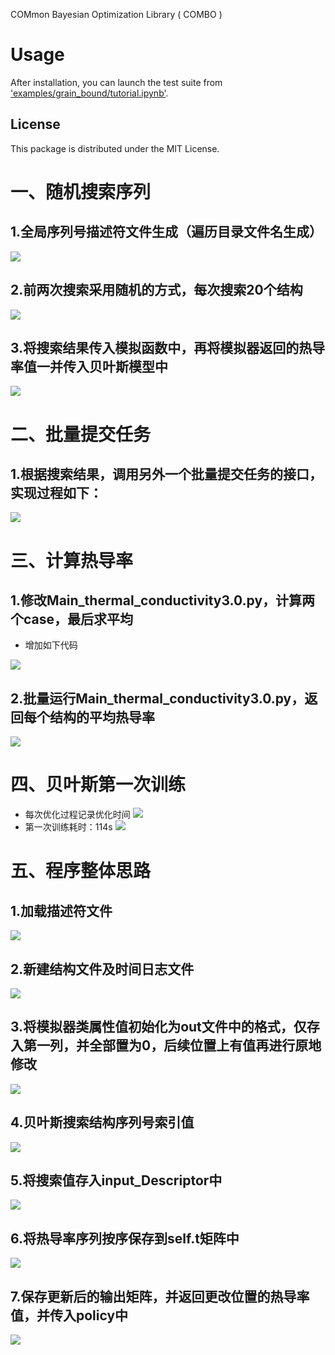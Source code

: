 COMmon Bayesian Optimization Library ( COMBO )
# Usage
After installation, you can launch the test suite from ['examples/grain_bound/tutorial.ipynb'](examples/grain_bound/tutorial.ipynb).

## License
This package is distributed under the MIT License.
# 一、随机搜索序列
## 1.全局序列号描述符文件生成（遍历目录文件名生成）
![](https://xingqiu-tuchuang-1256524210.cos.ap-shanghai.myqcloud.com/674/20220515202533.png)
## 2.前两次搜索采用随机的方式，每次搜索20个结构
![](https://xingqiu-tuchuang-1256524210.cos.ap-shanghai.myqcloud.com/674/20220515202601.png)
## 3.将搜索结果传入模拟函数中，再将模拟器返回的热导率值一并传入贝叶斯模型中
![](https://xingqiu-tuchuang-1256524210.cos.ap-shanghai.myqcloud.com/674/20220515202627.png)
# 二、批量提交任务
## 1.根据搜索结果，调用另外一个批量提交任务的接口，实现过程如下：
![](https://xingqiu-tuchuang-1256524210.cos.ap-shanghai.myqcloud.com/674/20220515202713.png)
# 三、计算热导率
## 1.修改Main_thermal_conductivity3.0.py，计算两个case，最后求平均
- 增加如下代码

![](https://xingqiu-tuchuang-1256524210.cos.ap-shanghai.myqcloud.com/674/20220515202747.png)
## 2.批量运行Main_thermal_conductivity3.0.py，返回每个结构的平均热导率
![](https://xingqiu-tuchuang-1256524210.cos.ap-shanghai.myqcloud.com/674/20220515202823.png)
# 四、贝叶斯第一次训练
- 每次优化过程记录优化时间
![](https://xingqiu-tuchuang-1256524210.cos.ap-shanghai.myqcloud.com/674/20220515202855.png)
- 第一次训练耗时：114s
![](https://xingqiu-tuchuang-1256524210.cos.ap-shanghai.myqcloud.com/674/20220515202915.png)
# 五、程序整体思路
## 1.加载描述符文件
![](https://xingqiu-tuchuang-1256524210.cos.ap-shanghai.myqcloud.com/674/20220515202938.png)
## 2.新建结构文件及时间日志文件
![](https://xingqiu-tuchuang-1256524210.cos.ap-shanghai.myqcloud.com/674/20220515203000.png)
## 3.将模拟器类属性值初始化为out文件中的格式，仅存入第一列，并全部置为0，后续位置上有值再进行原地修改
![](https://xingqiu-tuchuang-1256524210.cos.ap-shanghai.myqcloud.com/674/20220515203020.png)
## 4.贝叶斯搜索结构序列号索引值
![](https://xingqiu-tuchuang-1256524210.cos.ap-shanghai.myqcloud.com/674/20220515203039.png)
## 5.将搜索值存入input_Descriptor中
![](https://xingqiu-tuchuang-1256524210.cos.ap-shanghai.myqcloud.com/674/20220515203114.png)
## 6.将热导率序列按序保存到self.t矩阵中
![](https://xingqiu-tuchuang-1256524210.cos.ap-shanghai.myqcloud.com/674/20220515203128.png)
## 7.保存更新后的输出矩阵，并返回更改位置的热导率值，并传入policy中
![](https://xingqiu-tuchuang-1256524210.cos.ap-shanghai.myqcloud.com/674/20220515203143.png)
